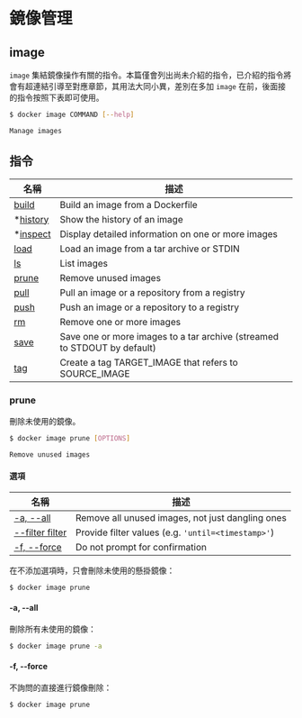# 鏡像管理

## image

`image` 集結鏡像操作有關的指令。本篇僅會列出尚未介紹的指令，已介紹的指令將會有超連結引導至對應章節，其用法大同小異，差別在多加 `image` 在前，後面接的指令按照下表即可使用。

```bash
$ docker image COMMAND [--help]

Manage images
```

## 指令

| 名稱 | 描述 |
| - | - |
| [build  ](build&remove.md#build) | Build an image from a Dockerfile |
| *[history]() | Show the history of an image |
| *[inspect]() | Display detailed information on one or more images |
| [load   ](save&load.md#load) | Load an image from a tar archive or STDIN |
| [ls     ](list.md#images) | List images |
| [prune  ](#prune) | Remove unused images |
| [pull   ](pull&push.md#pull) | Pull an image or a repository from a registry |
| [push   ](pull&push.md#push) | Push an image or a repository to a registry |
| [rm     ](build&remove.md#rmi) | Remove one or more images |
| [save   ](save&load.md#save) | Save one or more images to a tar archive (streamed to STDOUT by default) |
| [tag    ](pull&push.md#tag) | Create a tag TARGET_IMAGE that refers to SOURCE_IMAGE |

### prune

刪除未使用的鏡像。

```bash
$ docker image prune [OPTIONS]

Remove unused images
```

#### 選項

| 名稱 | 描述 |
| - | - |
| [-a, --all          ]() | Remove all unused images, not just dangling ones |
| [    --filter filter]() | Provide filter values (e.g. `'until=<timestamp>'`) |
| [-f, --force        ]() | Do not prompt for confirmation |

在不添加選項時，只會刪除未使用的懸掛鏡像：

```bash
$ docker image prune 
```

#### -a, --all

刪除所有未使用的鏡像：

```bash
$ docker image prune -a
```

#### -f, --force

不詢問的直接進行鏡像刪除：

```bash
$ docker image prune 
```